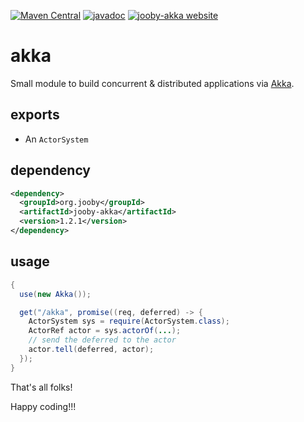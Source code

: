 [![Maven Central](https://maven-badges.herokuapp.com/maven-central/org.jooby/jooby-akka/badge.svg)](https://maven-badges.herokuapp.com/maven-central/org.jooby/jooby-akka)
[![javadoc](https://javadoc.io/badge/org.jooby/jooby-akka.svg)](https://javadoc.io/doc/org.jooby/jooby-akka/1.2.1)
[![jooby-akka website](https://img.shields.io/badge/jooby-akka-brightgreen.svg)](http://jooby.org/doc/akka)
# akka

Small module to build concurrent & distributed applications via [Akka](http://akka.io).

## exports

* An ```ActorSystem```

## dependency

```xml
<dependency>
  <groupId>org.jooby</groupId>
  <artifactId>jooby-akka</artifactId>
  <version>1.2.1</version>
</dependency>
```

## usage

```java
{
  use(new Akka());

  get("/akka", promise((req, deferred) -> {
    ActorSystem sys = require(ActorSystem.class);
    ActorRef actor = sys.actorOf(...);
    // send the deferred to the actor
    actor.tell(deferred, actor);
  });
}
```

That's all folks!

Happy coding!!!
